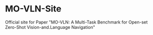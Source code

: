 # MO-VLN-Site
Official site for Paper "MO-VLN: A Multi-Task Benchmark for Open-set Zero-Shot Vision-and.Language Navigation"
